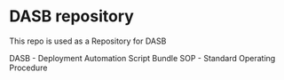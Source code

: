 # DASB repository


This repo is used as a Repository for DASB 

DASB - Deployment Automation Script Bundle
SOP - Standard Operating Procedure
